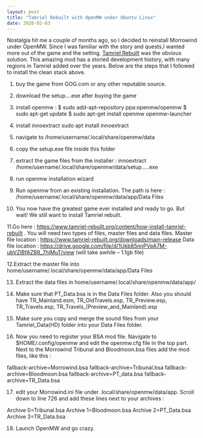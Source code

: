 ```yaml
---
layout: post
title: "Tamriel Rebuilt with OpenMW under Ubuntu Linux"
date: 2020-02-03
---
```



Nostalgia hit me a couple of months ago, so I decided to reinstall Morrowind under OpenMW. Since I was familiar with the story and quests,I wanted more out of the game and the setting.
[Tamriel Rebuilt](https://www.tamriel-rebuilt.org/) was the obvious solution. This amazing mod has a storied development history, with many regions in Tamriel added over the years.
Below are the steps that I followed to install the clean stack above.

1. buy the game from GOG.com or any other reputable source.
2. download the setup….exe after buying the game
3.  install openmw :
	$ sudo add-apt-repository ppa:openmw/openmw
	$ sudo apt-get update
	$ sudo apt-get install openmw openmw-launcher
4. install innoextract
	sudo apt install innoextract
5. navigate to /home/username/.local/share/openmw/data
6. copy the setup.exe file inside this folder
7. extract the game files from the installer :
	innoextract /home/username/.local/share/openmw/data/setup…..exe

8. run openmw installation wizard

9. Run openmw from an existing installation. The path is here :
	/home/username/.local/share/openmw/data/app/Data Files

10. You now have the greatest game ever installed and ready to go. But wait! We still want to install Tamriel rebuilt.

11.Go here : https://www.tamriel-rebuilt.org/content/how-install-tamriel-rebuilt . You will need two types of files, master files and data files.
	Master file location : https://www.tamriel-rebuilt.org/downloads/main-release
	Data file location : https://drive.google.com/file/d/1Ukb85nnPVeA7M-ubVZlBfAZB8_7hjMuT/view (will take awhile – 1.1gb file)

12.Extract the master file into home/username/.local/share/openmw/data/app/Data Files

13. Extract the data files in home/username/.local/share/openmw/data/app/

14. Make sure that PT_Data.bsa is in the Data Files folder. Also you should have TR_Mainland.esm, TR_OldTravels.esp, TR_Preview.esp, TR_Travels.esp, TR_Travels_(Preview_and_Mainland).esp

15. Make sure you copy and merge the sound files from your Tamriel_Data(HD) folder into your Data Files folder.

16. Now you need to register your BSA mod file. Navigate to  $HOME/.config/openmw and edit the openmw.cfg file in the top part. Next to the Morrowind Tribunal and Bloodmoon.bsa files add the mod files, like this :

fallback-archive=Morrowind.bsa
fallback-archive=Tribunal.bsa
fallback-archive=Bloodmoon.bsa
fallback-archive=PT_data.bsa
fallback-archive=TR_Data.bsa

17. edit your Morrowind.ini file under .local/share/openmw/data/app. Scroll down to line 726 and add these lines next to your archives :

Archive 0=Tribunal.bsa
Archive 1=Bloodmoon.bsa
Archive 2=PT_Data.bsa
Archive 3=TR_Data.bsa

18. Launch OpenMW and go crazy.
